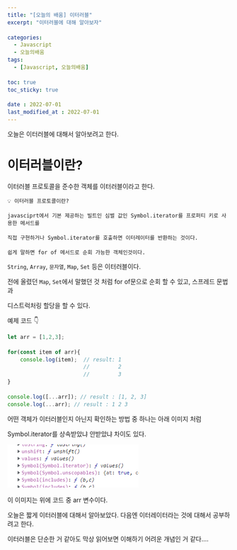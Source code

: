 ```yaml
---
title: "[오늘의 배움] 이터러블"
excerpt: "이터러블에 대해 알아보자"

categories:
  - Javascript
  - 오늘의배움
tags:
  - [Javascript, 오늘의배움]

toc: true
toc_sticky: true

date : 2022-07-01
last_modified_at : 2022-07-01
---
```


오늘은 이터러블에 대해서 알아보려고 한다.

# 이터러블이란?

이터러블 프로토콜을 준수한 객체를 이터러블이라고 한다.

```
💡 이터러블 프로토콜이란?

javasciprt에서 기본 제공하는 빌트인 심벌 값인 Symbol.iterator를 프로퍼티 키로 사용한 메서드를

직접 구현하거나 Symbol.iterator를 호출하면 이터레이터를 반환하는 것이다.

쉽게 말하면 for of 메서드로 순회 가능한 객체인것이다.
```

`String`, `Array`, `문자열`, `Map`, `Set` 등은 이터러블이다.

전에 올렸던 `Map`, `Set`에서 말했던 것 처럼 for of문으로 순회 할 수 있고, 스프레드 문법과

디스트럭처링 할당을 할 수 있다.

예제 코드 👇

```javascript
let arr = [1,2,3];

for(const item of arr){
    console.log(item);  // result: 1
                        //         2
                        //         3
}

console.log([...arr]); // result : [1, 2, 3]
console.log(...arr); // result : 1 2 3
```

어떤 객체가 이터러블인지 아닌지 확인하는 방법 중 하나는 아래 이미지 처럼 

Symbol.iterator를 상속받았냐 안받았냐 차이도 있다.

![](img/iterableImg.png)

이 이미지는 위에 코드 중 arr 변수이다.

오늘은 짧게 이터러블에 대해서 알아보았다. 다음엔 이터레이터라는 것에 대해서 공부하려고 한다. 

이터러블은 단순한 거 같아도 막상 읽어보면 이해하기 어려운 개념인 거 같다....